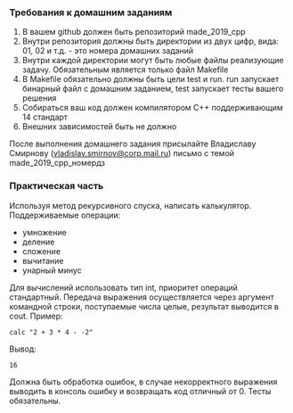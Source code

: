 ### Требования к домашним заданиям

1. В вашем github должен быть репозиторий made_2019_cpp
2. Внутри репозитория должны быть директории из двух цифр, вида: 01, 02 и т.д. - это номера домашних заданий
3. Внутри каждой директории могут быть любые файлы реализующие задачу. Обязательным является только файл Makefile
4. В Makefile обязательно должны быть цели test и run. run запускает бинарный файл с домашним заданием, test запускает тесты вашего решения
5. Собираться ваш код должен компилятором С++ поддерживающим 14 стандарт
6. Внешних зависимостей быть не должно

После выполнения домашнего задания присылайте Владиславу Смирнову (vladislav.smirnov@corp.mail.ru) письмо с темой made_2019_cpp_номердз

### Практическая часть

Используя метод рекурсивного спуска, написать калькулятор. Поддерживаемые операции:

- умножение
- деление
- сложение
- вычитание
- унарный минус

Для вычислений использовать тип int, приоритет операций стандартный. Передача выражения осуществляется через аргумент командной строки, поступаемые числа целые, результат выводится в cout. Пример:

```
calc "2 + 3 * 4 - -2"
```

Вывод:

```
16
```

Должна быть обработка ошибок, в случае некорректного выражения выводить в консоль ошибку и возвращать код отличный от 0. Тесты обязательны.
